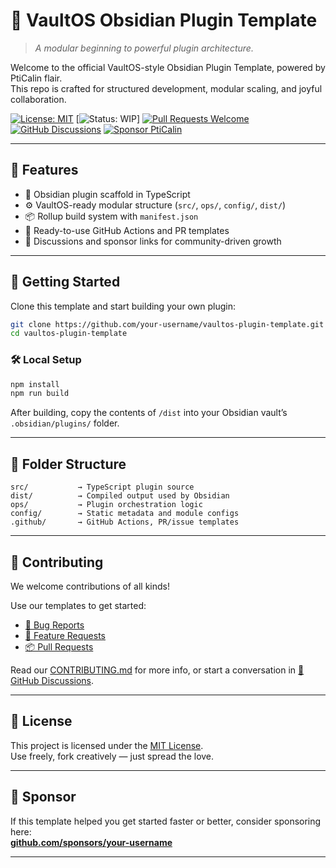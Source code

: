 # 🔌 VaultOS Obsidian Plugin Template

> _A modular beginning to powerful plugin architecture._

Welcome to the official VaultOS-style Obsidian Plugin Template, powered by PtiCalin flair.  
This repo is crafted for structured development, modular scaling, and joyful collaboration.

[![License: MIT](https://img.shields.io/badge/License-MIT-green.svg)](LICENSE)
[![Status: WIP](https://img.shields.io/badge/status-in_progress-yellow.svg)]
[![Pull Requests Welcome](https://img.shields.io/badge/PRs-welcome-brightgreen.svg)](./.github/PULL_REQUEST_TEMPLATE.md)
[![GitHub Discussions](https://img.shields.io/badge/💬-Discussions-blueviolet?logo=github)](https://github.com/your-username/vaultos-plugin-template/discussions)
[![Sponsor PtiCalin](https://img.shields.io/badge/Sponsor-💖-f06292.svg?logo=githubsponsors)](https://github.com/sponsors/your-username)

---

## 🧰 Features

- 🧠 Obsidian plugin scaffold in TypeScript
- ⚙️ VaultOS-ready modular structure (`src/`, `ops/`, `config/`, `dist/`)
- 📦 Rollup build system with `manifest.json`
- 📁 Ready-to-use GitHub Actions and PR templates
- 💬 Discussions and sponsor links for community-driven growth

---

## 🚀 Getting Started

Clone this template and start building your own plugin:

```bash
git clone https://github.com/your-username/vaultos-plugin-template.git
cd vaultos-plugin-template
```

### 🛠 Local Setup

```bash
npm install
npm run build
```

After building, copy the contents of `/dist` into your Obsidian vault’s `.obsidian/plugins/` folder.

---

## 🧱 Folder Structure

```plaintext
src/           → TypeScript plugin source
dist/          → Compiled output used by Obsidian
ops/           → Plugin orchestration logic
config/        → Static metadata and module configs
.github/       → GitHub Actions, PR/issue templates
```

---

## 🤝 Contributing

We welcome contributions of all kinds!

Use our templates to get started:

- [🐛 Bug Reports](./.github/ISSUE_TEMPLATE/bug_report.md)
- [🌟 Feature Requests](./.github/ISSUE_TEMPLATE/feature_request.md)
- [📦 Pull Requests](./.github/PULL_REQUEST_TEMPLATE.md)

Read our [CONTRIBUTING.md](CONTRIBUTING.md) for more info, or start a conversation in [💬 GitHub Discussions](https://github.com/your-username/vaultos-plugin-template/discussions).

---

## 📜 License

This project is licensed under the [MIT License](LICENSE).  
Use freely, fork creatively — just spread the love.

---

## 💌 Sponsor

If this template helped you get started faster or better, consider sponsoring here:  
[**github.com/sponsors/your-username**](https://github.com/sponsors/your-username)

---
